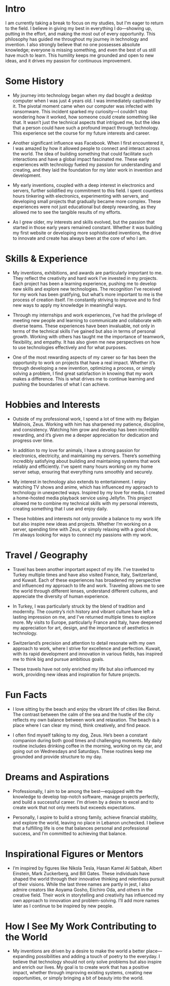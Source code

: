 # Intro

I am currently taking a break to focus on my studies, but I'm eager to return to the field. I believe in giving my best in everything I do—showing up, putting in the effort, and making the most out of every opportunity. This philosophy has guided me throughout my journey in technology and invention. I also strongly believe that no one possesses absolute knowledge; everyone is missing something, and even the best of us still have much to learn. This humility keeps me grounded and open to new ideas, and it drives my passion for continuous improvement.

# Some History

- My journey into technology began when my dad bought a desktop computer when I was just 4 years old. I was immediately captivated by it. The pivotal moment came when our computer was infected with ransomware. This incident sparked my curiosity—I couldn’t stop wondering how it worked, how someone could create something like that. It wasn’t just the technical aspects that intrigued me, but the idea that a person could have such a profound impact through technology. This experience set the course for my future interests and career.

- Another significant influence was Facebook. When I first encountered it, I was amazed by how it allowed people to connect and interact across the world. The idea of building something that could facilitate such interactions and have a global impact fascinated me. These early experiences with technology fueled my passion for understanding and creating, and they laid the foundation for my later work in invention and development.

- My early inventions, coupled with a deep interest in electronics and servers, further solidified my commitment to this field. I spent countless hours tinkering with electronics, experimenting with servers, and developing small projects that gradually became more complex. These experiences were not just educational but deeply rewarding, as they allowed me to see the tangible results of my efforts.

- As I grew older, my interests and skills evolved, but the passion that started in those early years remained constant. Whether it was building my first website or developing more sophisticated inventions, the drive to innovate and create has always been at the core of who I am.

# Skills & Experience

- My inventions, exhibitions, and awards are particularly important to me. They reflect the creativity and hard work I’ve invested in my projects. Each project has been a learning experience, pushing me to develop new skills and explore new technologies. The recognition I’ve received for my work has been gratifying, but what’s more important to me is the process of creation itself. I’m constantly striving to improve and to find new ways to apply my knowledge in meaningful ways.

- Through my internships and work experiences, I’ve had the privilege of meeting new people and learning to communicate and collaborate with diverse teams. These experiences have been invaluable, not only in terms of the technical skills I’ve gained but also in terms of personal growth. Working with others has taught me the importance of teamwork, flexibility, and empathy. It has also given me new perspectives on how to use technologies effectively and for what purposes.

- One of the most rewarding aspects of my career so far has been the opportunity to work on projects that have a real impact. Whether it’s through developing a new invention, optimizing a process, or simply solving a problem, I find great satisfaction in knowing that my work makes a difference. This is what drives me to continue learning and pushing the boundaries of what I can achieve.

# Hobbies and Interests

- Outside of my professional work, I spend a lot of time with my Belgian Malinois, Zeus. Working with him has sharpened my patience, discipline, and consistency. Watching him grow and develop has been incredibly rewarding, and it’s given me a deeper appreciation for dedication and progress over time.

- In addition to my love for animals, I have a strong passion for electronics, electricity, and maintaining my servers. There’s something incredibly satisfying about building and maintaining systems that work reliably and efficiently. I’ve spent many hours working on my home server setup, ensuring that everything runs smoothly and securely.

- My interest in technology also extends to entertainment. I enjoy watching TV shows and anime, which has influenced my approach to technology in unexpected ways. Inspired by my love for media, I created a home-hosted media playback service using Jellyfin. This project allowed me to combine my technical skills with my personal interests, creating something that I use and enjoy daily.

- These hobbies and interests not only provide a balance to my work life but also inspire new ideas and projects. Whether I’m working on a server, spending time with Zeus, or simply relaxing with a good show, I’m always looking for ways to connect my passions with my work.

# Travel / Geography

- Travel has been another important aspect of my life. I’ve traveled to Turkey multiple times and have also visited France, Italy, Switzerland, and Kuwait. Each of these experiences has broadened my perspective and influenced my approach to life and work. Traveling allows me to see the world through different lenses, understand different cultures, and appreciate the diversity of human experience.

- In Turkey, I was particularly struck by the blend of tradition and modernity. The country’s rich history and vibrant culture have left a lasting impression on me, and I’ve returned multiple times to explore more. My visits to Europe, particularly France and Italy, have deepened my appreciation for art, design, and the importance of aesthetics in technology.

- Switzerland’s precision and attention to detail resonate with my own approach to work, where I strive for excellence and perfection. Kuwait, with its rapid development and innovation in various fields, has inspired me to think big and pursue ambitious goals.

- These travels have not only enriched my life but also influenced my work, providing new ideas and inspiration for future projects.

# Fun Facts

- I love sitting by the beach and enjoy the vibrant life of cities like Beirut. The contrast between the calm of the sea and the hustle of the city reflects my own balance between work and relaxation. The beach is a place where I can clear my mind, think creatively, and find peace.

- I often find myself talking to my dog, Zeus. He’s been a constant companion during both good times and challenging moments. My daily routine includes drinking coffee in the morning, working on my car, and going out on Wednesdays and Saturdays. These routines keep me grounded and provide structure to my day.

# Dreams and Aspirations

- Professionally, I aim to be among the best—equipped with the knowledge to develop top-notch software, manage projects perfectly, and build a successful career. I’m driven by a desire to excel and to create work that not only meets but exceeds expectations.

- Personally, I aspire to build a strong family, achieve financial stability, and explore the world, leaving no place in Lebanon unchecked. I believe that a fulfilling life is one that balances personal and professional success, and I’m committed to achieving that balance.

# Inspirational Figures or Mentors

- I’m inspired by figures like Nikola Tesla, Hasan Kamel Al Sabbah, Albert Einstein, Mark Zuckerberg, and Bill Gates. These individuals have shaped the world through their innovative thinking and relentless pursuit of their visions. While the last three names are partly in jest, I also admire creators like Aoyama Gosho, Eiichiro Oda, and others in the creative field. Their work in storytelling and creativity has influenced my own approach to innovation and problem-solving. I’ll add more names later as I continue to be inspired by new people.

# How I See My Work Contributing to the World

- My inventions are driven by a desire to make the world a better place—expanding possibilities and adding a touch of poetry to the everyday. I believe that technology should not only solve problems but also inspire and enrich our lives. My goal is to create work that has a positive impact, whether through improving existing systems, creating new opportunities, or simply bringing a bit of beauty into the world.